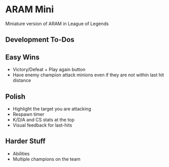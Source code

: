 # ARAM Mini

Miniature version of ARAM in League of Legends

## Development To-Dos

## Easy Wins

- Victory/Defeat + Play again button
- Have enemy champion attack minions even if they are not within last hit distance

## Polish

- Highlight the target you are attacking
- Respawn timer
- K/D/A and CS stats at the top
- Visual feedback for last-hits

## Harder Stuff

- Abilities
- Multiple champions on the team
